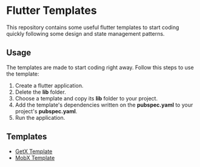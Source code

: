 # Flutter Templates

This repository contains some useful flutter templates to start coding quickly following some design and state management patterns.

## Usage

The templates are made to start coding right away. Follow this steps to use the template:

1. Create a flutter application.
2. Delete the **lib** folder.
3. Choose a template and copy its **lib** folder to your project.
4. Add the template's dependencies written on the **pubspec.yaml** to your project's **pubspec.yaml**.
5. Run the application.

## Templates

- [GetX Template](getx_template/README.md)
- [MobX Template](mobx_template/README.md)